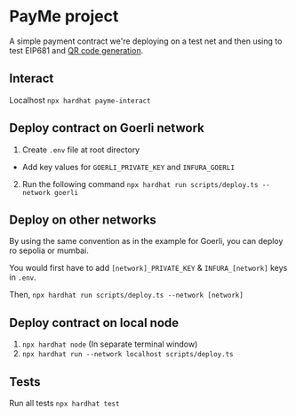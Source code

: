# PayMe project
A simple payment contract we're deploying on a test net and then
using to test EIP681 and [QR code generation](https://brunobar79.github.io/eip681-link-generator/#).



## Interact
Localhost
`npx hardhat payme-interact`

## Deploy contract on Goerli network
1. Create `.env` file at root directory
- Add key values for `GOERLI_PRIVATE_KEY` and `INFURA_GOERLI`

2. Run the following command
`npx hardhat run scripts/deploy.ts --network goerli`

## Deploy on other networks

By using the same convention as in the example for Goerli,
you can deploy ro sepolia or mumbai.

You would first have to add `[network]_PRIVATE_KEY` & `INFURA_[network]` keys in `.env`.

Then, `npx hardhat run scripts/deploy.ts --network [network]`

## Deploy contract on local node

1. `npx hardhat node` (In separate terminal window)
2. `npx hardhat run --network localhost scripts/deploy.ts`

## Tests

Run all tests
`npx hardhat test`
